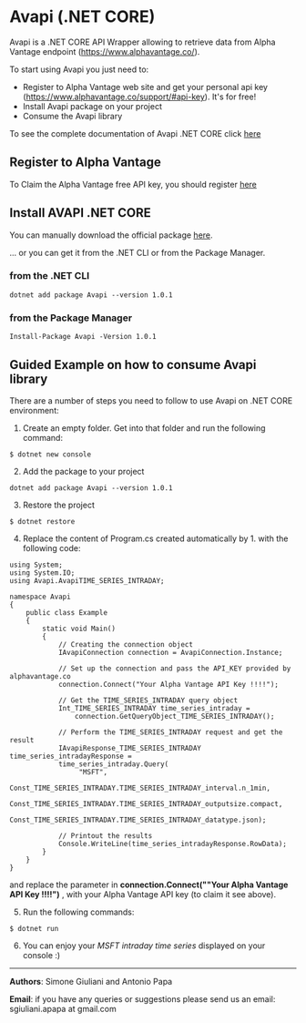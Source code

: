 # Avapi (.NET CORE)
Avapi is a .NET CORE API Wrapper allowing to retrieve data from Alpha Vantage endpoint (https://www.alphavantage.co/).  

To start using Avapi you just need to:
* Register to Alpha Vantage web site and get your personal api key (https://www.alphavantage.co/support/#api-key). It's for free!
* Install Avapi package on your project
* Consume the Avapi library

To see the complete documentation of Avapi .NET CORE click [here](https://github.com/sgiulians/AvapiDotNetCore/wiki)

## Register to Alpha Vantage
To Claim the Alpha Vantage free API key, you should register [here](https://www.alphavantage.co/support/#api-key) 


## Install AVAPI .NET CORE
You can manually download the official package [here](https://www.nuget.org/packages/Avapi/).  

... or you can get it from the .NET CLI or from the Package Manager.

### from the .NET CLI
```
dotnet add package Avapi --version 1.0.1
```
### from the Package Manager
```
Install-Package Avapi -Version 1.0.1
```

## Guided Example on how to consume Avapi library
There are a number of steps you need to follow to use Avapi on .NET CORE environment:

1. Create an empty folder. Get into that folder and run the following command: 
```
$ dotnet new console
```

2. Add the package to your project
```
dotnet add package Avapi --version 1.0.1
```

3. Restore the project
```
$ dotnet restore
```

4. Replace the content of Program.cs created automatically by 1. with the following code:
```
using System;
using System.IO;
using Avapi.AvapiTIME_SERIES_INTRADAY;

namespace Avapi
{
    public class Example
    {
        static void Main()
        {
            // Creating the connection object
            IAvapiConnection connection = AvapiConnection.Instance;

            // Set up the connection and pass the API_KEY provided by alphavantage.co
            connection.Connect("Your Alpha Vantage API Key !!!!");

            // Get the TIME_SERIES_INTRADAY query object
            Int_TIME_SERIES_INTRADAY time_series_intraday =
                connection.GetQueryObject_TIME_SERIES_INTRADAY();

            // Perform the TIME_SERIES_INTRADAY request and get the result
            IAvapiResponse_TIME_SERIES_INTRADAY time_series_intradayResponse = 
            time_series_intraday.Query(
                 "MSFT",
                 Const_TIME_SERIES_INTRADAY.TIME_SERIES_INTRADAY_interval.n_1min,
                 Const_TIME_SERIES_INTRADAY.TIME_SERIES_INTRADAY_outputsize.compact,
                 Const_TIME_SERIES_INTRADAY.TIME_SERIES_INTRADAY_datatype.json);
                 
            // Printout the results
            Console.WriteLine(time_series_intradayResponse.RowData);
        }
    }
}
```
and replace the parameter in **connection.Connect(""Your Alpha Vantage API Key !!!!")** , with your Alpha Vantage API key (to claim it see above).

5. Run the following commands: 
```
$ dotnet run
```

6. You can enjoy your _MSFT intraday time series_ displayed on your console :)
***

**Authors**: Simone Giuliani and Antonio Papa  

**Email**: if you have any queries or suggestions please send us an email: sgiuliani.apapa at gmail.com
